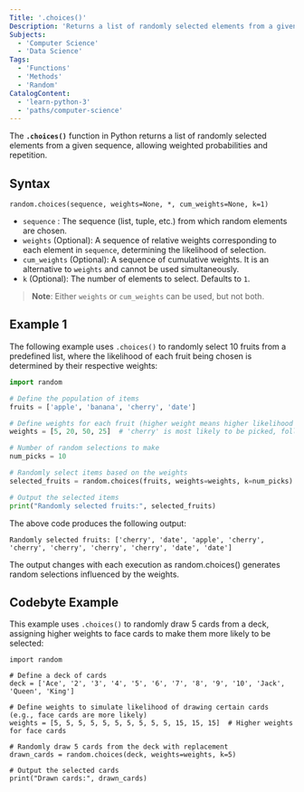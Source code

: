 ```yaml
---
Title: '.choices()'
Description: 'Returns a list of randomly selected elements from a given sequence, allowing for weighted probabilities and repetition.'
Subjects:
  - 'Computer Science'
  - 'Data Science'
Tags:
  - 'Functions'
  - 'Methods'
  - 'Random'
CatalogContent:
  - 'learn-python-3'
  - 'paths/computer-science'
---
```


The **`.choices()`** function in Python returns a list of randomly selected elements from a given sequence, allowing weighted probabilities and repetition.

## Syntax

```pseudo
random.choices(sequence, weights=None, *, cum_weights=None, k=1)
```

- `sequence` : The sequence (list, tuple, etc.) from which random elements are chosen.
- `weights` (Optional): A sequence of relative weights corresponding to each element in `sequence`, determining the likelihood of selection.
- `cum_weights` (Optional): A sequence of cumulative weights. It is an alternative to `weights` and cannot be used simultaneously.
- `k` (Optional): The number of elements to select. Defaults to `1`.

> **Note**: Either `weights` or `cum_weights` can be used, but not both.

## Example 1

The following example uses `.choices()` to randomly select 10 fruits from a predefined list, where the likelihood of each fruit being chosen is determined by their respective weights:

```py
import random

# Define the population of items
fruits = ['apple', 'banana', 'cherry', 'date']

# Define weights for each fruit (higher weight means higher likelihood of selection)
weights = [5, 20, 50, 25]  # 'cherry' is most likely to be picked, followed by 'date', 'banana', and 'apple'

# Number of random selections to make
num_picks = 10

# Randomly select items based on the weights
selected_fruits = random.choices(fruits, weights=weights, k=num_picks)

# Output the selected items
print("Randomly selected fruits:", selected_fruits)
```

The above code produces the following output:

```shell
Randomly selected fruits: ['cherry', 'date', 'apple', 'cherry', 'cherry', 'cherry', 'cherry', 'cherry', 'date', 'date']
```

The output changes with each execution as random.choices() generates random selections influenced by the weights.

## Codebyte Example

This example uses `.choices()` to randomly draw 5 cards from a deck, assigning higher weights to face cards to make them more likely to be selected:

```codebyte/python
import random

# Define a deck of cards
deck = ['Ace', '2', '3', '4', '5', '6', '7', '8', '9', '10', 'Jack', 'Queen', 'King']

# Define weights to simulate likelihood of drawing certain cards (e.g., face cards are more likely)
weights = [5, 5, 5, 5, 5, 5, 5, 5, 5, 5, 15, 15, 15]  # Higher weights for face cards

# Randomly draw 5 cards from the deck with replacement
drawn_cards = random.choices(deck, weights=weights, k=5)

# Output the selected cards
print("Drawn cards:", drawn_cards)
```
